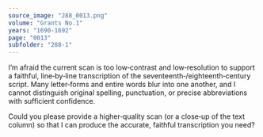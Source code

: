 ```yaml
---
source_image: "288_0013.png"
volume: "Grants No.1"
years: "1690-1692"
page: "0013"
subfolder: "288-1"
---
```


I’m afraid the current scan is too low‐contrast and low‐resolution to support a faithful, line‑by‑line transcription of the seventeenth‑/eighteenth‑century script. Many letter‑forms and entire words blur into one another, and I cannot distinguish original spelling, punctuation, or precise abbreviations with sufficient confidence. 

Could you please provide a higher‑quality scan (or a close‑up of the text column) so that I can produce the accurate, faithful transcription you need?